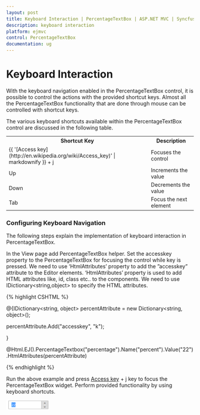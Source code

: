 ```yaml
---
layout: post
title: Keyboard Interaction | PercentageTextBox | ASP.NET MVC | Syncfusion
description: keyboard interaction
platform: ejmvc
control: PercentageTextBox
documentation: ug
---
```


# Keyboard Interaction

With the keyboard navigation enabled in the PercentageTextBox control, it is possible to control the actions with the provided shortcut keys. Almost all the PercentageTextBox functionality that are done through mouse can be controlled with shortcut keys.

The various keyboard shortcuts available within the PercentageTextBox control are discussed in the following table. 


<table>
<tr>
<th>
Shortcut Key</th><th>
Description</th></tr>
<tr>
<td>
{{ '[Access key](http://en.wikipedia.org/wiki/Access_key)' | markdownify }} + j</td><td>
Focuses the control</td></tr>
<tr>
<td>
Up</td><td>
Increments the value</td></tr>
<tr>
<td>
Down</td><td>
Decrements the value</td></tr>
<tr>
<td>
Tab</td><td>
Focus the next element</td></tr>
</table>

### Configuring Keyboard Navigation

The following steps explain the implementation of keyboard interaction in PercentageTextBox.

In the View page add PercentageTextBox helper. Set the accesskey property to the PercentageTextBox for focusing the control while key is pressed. We need to use ‘HtmlAttributes’ property to add the ”accesskey” attribute to the Editor elements. ‘HtmlAttributes’ property is used to add HTML attributes like, id, class etc.. to the components. We need to use IDictionary<string,object> to specify the HTML attributes. 



{% highlight CSHTML %}

@{IDictionary<string, object> percentAttribute = new Dictionary<string, object>();

percentAttribute.Add("accesskey", "k");

}



@Html.EJ().PercentageTextbox("percentage").Name("percent").Value("22").HtmlAttributes(percentAttribute)

{% endhighlight %}

 Run the above example and press [Access key](http://en.wikipedia.org/wiki/Access_key) + j key to focus the PercentageTextBox widget. Perform provided functionality by using keyboard shortcuts.



![](Keyboard-Interaction_images/Keyboard-Interaction_img1.png)













